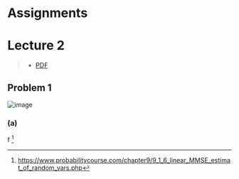 # Assignments

# Lecture 2

> - [PDF](https://drive.google.com/file/d/1i3LvsTtnhG9z7Pnemk8gy4DiP37Rdi4v/view)

## Problem 1

![image](https://user-images.githubusercontent.com/29009898/154049289-3e314239-d283-40e1-badf-33a58f4aacce.png)

### (a)

f [^mmse]



[^mmse]: https://www.probabilitycourse.com/chapter9/9_1_6_linear_MMSE_estimat_of_random_vars.php